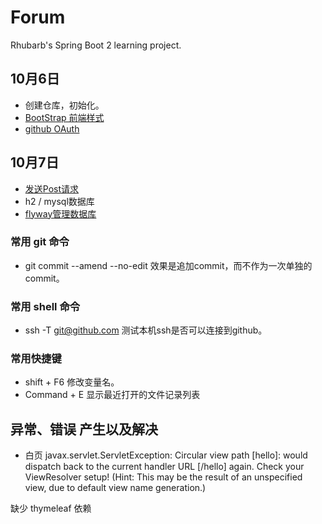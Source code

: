# Forum
Rhubarb's Spring Boot 2 learning project.

## 10月6日 
- 创建仓库，初始化。
- [BootStrap 前端样式  ](https://v3.bootcss.com)
- [github OAuth](https://docs.github.com/en/developers/apps/building-oauth-apps/creating-an-oauth-app)

## 10月7日 
- [发送Post请求](https://square.github.io/okhttp/)
- h2 / mysql数据库
- [flyway管理数据库](https://flywaydb.org/documentation/getstarted/firststeps/maven)

### 常用 git 命令
- git commit --amend --no-edit  效果是追加commit，而不作为一次单独的commit。

### 常用 shell 命令
- ssh -T git@github.com  测试本机ssh是否可以连接到github。

### 常用快捷键
- shift + F6 修改变量名。
- Command + E	显示最近打开的文件记录列表


## 异常、错误 产生以及解决

- 白页  javax.servlet.ServletException: Circular view path [hello]: 
would dispatch back to the current handler URL [/hello] again. 
Check your ViewResolver setup! (Hint: This may be the result 
of an unspecified view, due to default view name generation.)

缺少 thymeleaf 依赖
